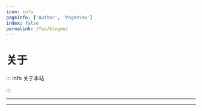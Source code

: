 ```yaml
---
icon: info
pageInfo: ['Author', 'PageView']
index: false
permalink: /Yao/blogme/
---
```


# 关于

::: info 关于本站

:::

---

<Catalog base='/Yao/blogme/' />

---
